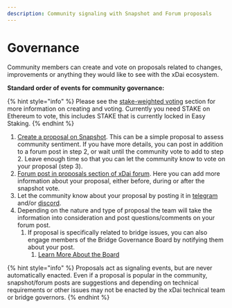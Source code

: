 ```yaml
---
description: Community signaling with Snapshot and Forum proposals
---
```


# Governance

Community members can create and vote on proposals related to changes, improvements or anything they would like to see with the xDai ecosystem. 

**Standard order of events for community governance:**

{% hint style="info" %}
Please see the [stake-weighted voting](https://gnosis-safe.io/app/#/safes/0x42F38ec5A75acCEc50054671233dfAC9C0E7A3F6/settings) section for more information on creating and voting. Currently you need STAKE on Ethereum to vote, this includes STAKE that is currently locked in Easy Staking.
{% endhint %}

1. [Create a proposal on Snapshot](https://snapshot.org/#/xdaistake.eth). This can be a simple proposal to assess community sentiment. If you have more details, you can post in addition to a forum post in step 2, or wait until the community vote to add to step 2. Leave enough time so that you can let the community know to vote on your proposal \(step 3\). 
2. [Forum post in proposals section of xDai forum](https://forum.poa.network/c/xdai-chain/xdai-proposals/43). Here you can add more information about your proposal, either before, during or after the snapshot vote. 
3. Let the community know about your proposal by posting it in [telegram](https://t.me/xdaistable) and/or [discord](https://discord.gg/mPJ9zkq). 
4. Depending on the nature and type of proposal the team will take the information into consideration and post questions/comments on your forum post. 
   1. If proposal is specifically related to bridge issues, you can also engage members of the Bridge Governance Board by notifying them about your post.
      1. [Learn More About the Board](../about-xdai/faqs/bridges-xdai-bridge-and-omnibridge.md#what-is-the-bridge-governance-board)

{% hint style="info" %}
Proposals act as signaling events, but are never automatically enacted. Even if a proposal is popular in the community, snapshot/forum posts are suggestions and depending on technical requirements or other issues may not be enacted by the xDai technical team or bridge governors.
{% endhint %}







